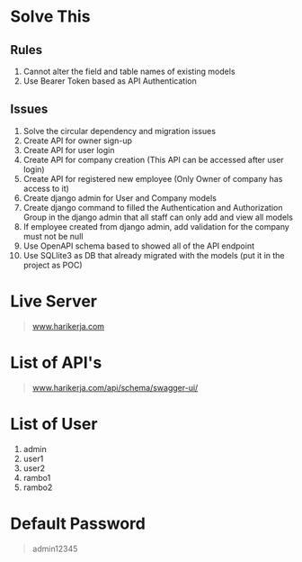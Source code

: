 # Solve This

## Rules
1. Cannot alter the field and table names of existing models
2. Use Bearer Token based as API Authentication

## Issues
1. Solve the circular dependency and migration issues
2. Create API for owner sign-up
3. Create API for user login
4. Create API for company creation (This API can be accessed after user login)
5. Create API for registered new employee (Only Owner of company has access to it)
6. Create django admin for User and Company models
7. Create django command to filled the Authentication and Authorization Group in the django admin that all staff can only add and view all models 
8. If employee created from django admin, add validation for the company must not be null
9. Use OpenAPI schema based to showed all of the API endpoint
10. Use SQLlite3 as DB that already migrated with the models (put it in the project as POC)

# Live Server
> www.harikerja.com

# List of API's
> www.harikerja.com/api/schema/swagger-ui/

# List of User
1. admin
2. user1
3. user2
4. rambo1
5. rambo2

# Default Password
> admin12345